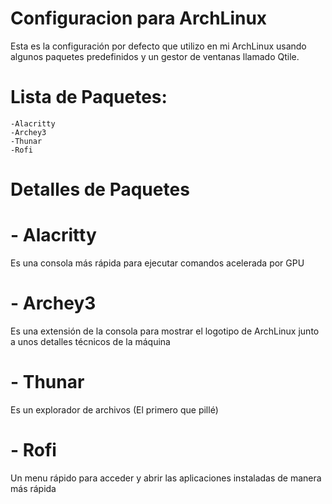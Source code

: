 # Configuracion para ArchLinux

Esta es la configuración por defecto que utilizo en mi ArchLinux
usando algunos paquetes predefinidos y un gestor de ventanas llamado 
Qtile.

# Lista de Paquetes:
	
	-Alacritty
	-Archey3
	-Thunar
	-Rofi

# Detalles de Paquetes

# - Alacritty
Es una consola más rápida para ejecutar comandos acelerada por GPU

# - Archey3
Es una extensión de la consola para mostrar el logotipo de ArchLinux junto a unos
detalles técnicos de la máquina

# - Thunar
Es un explorador de archivos (El primero que pillé)

# - Rofi
Un menu rápido para acceder y abrir las aplicaciones instaladas de manera más rápida
